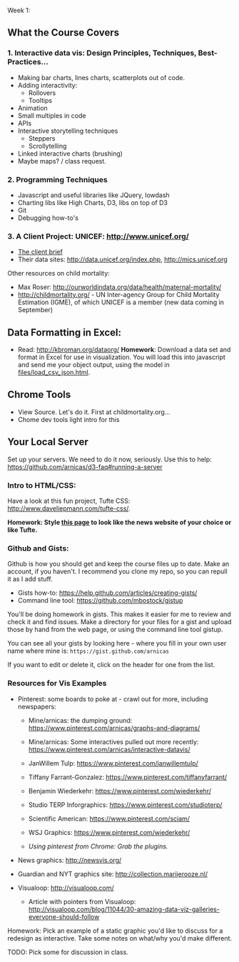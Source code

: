 
Week 1:

## What the Course Covers

### 1. Interactive data vis: Design Principles, Techniques, Best-Practices...

* Making bar charts, lines charts, scatterplots out of code.
* Adding interactivity:
    * Rollovers
    * Tooltips
* Animation
* Small multiples in code
* APIs
* Interactive storytelling techniques
    * Steppers
    * Scrollytelling
* Linked interactive charts (brushing)
* Maybe maps? / class request.

### 2. Programming Techniques

* Javascript and useful libraries like JQuery, lowdash
* Charting libs like High Charts, D3, libs on top of D3
* Git
* Debugging how-to's


### 3. A Client Project: UNICEF: http://www.unicef.org/

* [The client brief](../APromiseRenewed_Brief_March2015.pdf)
* Their data sites: http://data.unicef.org/index.php, http://mics.unicef.org

Other resources on child mortality:

* Max Roser: http://ourworldindata.org/data/health/maternal-mortality/
* http://childmortality.org/ - UN Inter-agency Group for Child Mortality Estimation (IGME), of which UNICEF is a member (new data coming in September)


## Data Formatting in Excel:

* Read: http://kbroman.org/dataorg/
**Homework**: Download a data set and format in Excel for use in visualization. You will load this into javascript and send me your object output, using the model in [files/load_csv_json.html](files/load_csv_json.html).


## Chrome Tools

* View Source. Let's do it. First at childmortality.org...
* Chome dev tools light intro for this


## Your Local Server

Set up your servers. We need to do it now, seriously. Use this to help: https://github.com/arnicas/d3-faq#running-a-server


### Intro to HTML/CSS:

Have a look at this fun project, Tufte CSS: http://www.daveliepmann.com/tufte-css/.

**Homework:  Style [this page](files/wapo_debates_article.html)
 to look like the news website of your choice or like Tufte.**


### Github and Gists:

Github is how you should get and keep the course files up to date.
Make an account, if you haven't.  I recommend you clone my repo, so you can repull it as I add stuff.

* Gists how-to:  https://help.github.com/articles/creating-gists/
* Command line tool: https://github.com/mbostock/gistup

You'll be doing homework in gists.  This makes it easier for me to review and check it and find issues.  Make a directory for your files for a gist and upload those by hand from the web page, or using the command line tool gistup.

You can see all your gists by looking here - where you fill in your own user name where mine is: `https://gist.github.com/arnicas`

If you want to edit or delete it, click on the header for one from the list.



### Resources for Vis Examples

* Pinterest: some boards to poke at - crawl out for more, including newspapers:
    * Mine/arnicas: the dumping ground:
        https://www.pinterest.com/arnicas/graphs-and-diagrams/
    * Mine/arnicas: Some interactives pulled out more recently: https://www.pinterest.com/arnicas/interactive-datavis/
    * JanWillem Tulp: https://www.pinterest.com/janwillemtulp/
    * Tiffany Farrant-Gonzalez: https://www.pinterest.com/tiffanyfarrant/
    * Benjamin Wiederkehr: https://www.pinterest.com/wiederkehr/
    * Studio TERP Inforgraphics: https://www.pinterest.com/studioterp/
    * Scientific American: https://www.pinterest.com/sciam/
    * WSJ Graphics: https://www.pinterest.com/wiederkehr/

    * *Using pinterest from Chrome: Grab the plugins.*

* News graphics: http://newsvis.org/
* Guardian and NYT graphics site: http://collection.marijerooze.nl/
* Visualoop: http://visualoop.com/
    * Article with pointers from Visualoop: http://visualoop.com/blog/11044/30-amazing-data-viz-galleries-everyone-should-follow

Homework: Pick an example of a static graphic you'd like to discuss for a redesign as interactive. Take some notes on what/why you'd make different.

TODO: Pick some for discussion in class.







